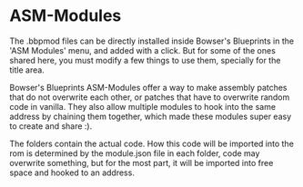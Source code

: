 # ASM-Modules
The .bbpmod files can be directly installed inside Bowser's Blueprints in the 'ASM Modules' menu, and added with a click.
But for some of the ones shared here, you must modify a few things to use them, specially for the title area.


Bowser's Blueprints ASM-Modules offer a way to make assembly patches that do not overwrite each other, or patches that have to overwrite random code in vanilla. They also allow multiple modules to hook into the same address by chaining them together, which made these modules super easy to create and share :).

The folders contain the actual code. How this code will be imported into the rom is determined by the module.json file in each folder, code may overwrite something, but for the most part, it will be imported into free space and hooked to an address.
